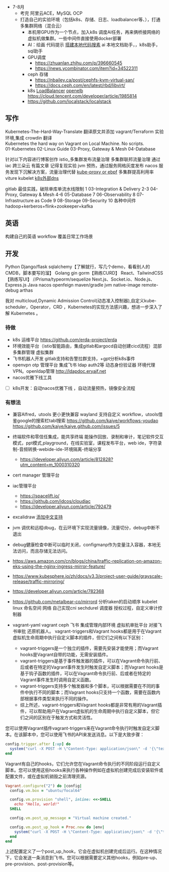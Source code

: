 - 7-8月 
  - 考完 阿里云ACE，MySQL OCP  
  - 打造自己的实验环境（包括k8s、存储、日志、loadbalancer等、），打通多集群网络（混合云）
    - 本机带GPU作为一个节点，加入k8s 调度AI任务，再来俩桥接网络的虚拟机做集群。一些中间件直接使用docker部署
    - AI：绘画 代码提示 [搭建本地代码搜素](https://bloop.ai/) ai 本地文档助手，，k8s助手，sql助手
    - GPU调度
      - https://zhuanlan.zhihu.com/p/396660545
      - https://news.ycombinator.com/item?id=34522311
    - ceph 存储 
      - https://nbailey.ca/post/cephfs-kvm-virtual-san/
      - https://docs.ceph.com/en/latest/rbd/libvirt/
    - k8s [LoadBalancer](https://just4coding.com/2021/11/21/custom-loadbalancer/)  [openelb](https://www.qikqiak.com/post/openelb/) https://cloud.tencent.com/developer/article/1985814
    - https://github.com/localstack/localstack

## 写作
  Kubernetes-The-Hard-Way-Translate
    翻译原文并添加 vagrant/Terraform 实验环境,集成 crowdin 翻译  
    Kubernetes the hard way on Vagrant on Local Machine. No scripts.  
  01-Kubernetes
  02-Linux Guide
  03-Proxy, Gateway & Mesh
  04-Database

针对以下内容进行博客创作
  istio_多集群发布流量治理 多集群联邦流量治理 通过iac 跨三朵云   有篇文章 记得复现实验
  jvm 预热，通过服务网格灰度发布
  nacos 服务发现下沉解决方案，流量治理代替
  [kube-proxy  or ebpf](https://tkng.io/services/clusterip/dataplane/ebpf/)
  多集群提高利用率 viture kubelet
  [k8s外部dns](https://nicks-playground.net/posts/2019-11-26-coredns-and-route53/)

gitlab 最佳实践，破除单库单流水线限制
  1 03-Integration & Delivery
  2-3 04-Proxy, Gateway & Mesh
  4-6 05-Database
  7 06-Observability
  8 07-Infrastructure as Code
  9 08-Storage 09-Security
  10 各种中间件 hadoop+kerberos+flink+zookeeper+kafka

## 英语
构建自己的英语 workflow 覆盖日常工作场景

## 开发
Python Django/flask sqlalchemy【了解就行，写几个demo，看看别人的CMDB，脚本要写的溜】
Golang gin gorm【熟练CURD】
React、TailwindCSS 【熟练写UI】 //Prisma/typeorm/sequelize Next.js、Socket.io、Node.js、Express.js
Java nacos openfeign maven/gradle jvm native-image remote-debug arthas

我对 multicloud,Dynamic Admission Control(动态准入控制器),自定义kube-scheduler，Operator，CRD ，Kubernetes的实现方法感兴趣，想进一步深入了解 Kubernetes 。

### 待做
- k8s 运维平台 https://github.com/erda-project/erda
- 环境效能平台（istio智能路由，集成gitlab和argocd自动创建cicd流程）混部多集群管理 虚拟集群
- 飞书机器人开发 gitlab支持和告警拉群支持，+gpt分析k8s事件
- openvpn otp 管理平台 集成飞书 ldap auth2等 动态身份验证器 环境代理 VPN。openldap管理 http://ldapdoc.eryajf.net
- nacos优雅下线工具
- [ ] k8s开发：自动nacos优雅下线   ，自动流量预热，镜像安全流程

### 有想法
- 兼容Alfred，utools 更小更快兼容 wayland 支持自定义 workflow，utools借鉴google的搜索栏tabl搜索 https://github.com/kaiye/workflows-youdao https://github.com/kaiye/kaiye.github.com/issues/5
- 终端软件和零信任集成，能共享终端 能操作回放、录制和审计，笔记软件交互模式，ppt模式,playground，在线实验室，课程发布平台，web ide，字符录制-音频转换-webide-ide-环境隔离-终端分享
  - https://developer.aliyun.com/article/812828?utm_content=m_1000310320 

-  cert manager 管理平台
-  iac管理平台 
   -  https://spacelift.io/
   -  https://github.com/idcos/cloudiac
   -  https://developer.aliyun.com/article/792479
- excalidraw [添加中文支持](https://github.com/korbinzhao/excalidraw-cn/commit/799b9e6a6c2cba443e0102959063dcfaba8da8a4)

- jvm 调优和远程dbug，在云环境下实现流量镜像，流量切分，debug中断不退出
- debug健康检查中断可以临时关闭，configmanp作为变量注入容器，本地无法访问，而且存储无法访问。
- https://aws.amazon.com/cn/blogs/china/traffic-replication-on-amazon-eks-using-the-nginx-ingress-mirror-feature/
- https://www.kubesphere.io/zh/docs/v3.3/project-user-guide/grayscale-release/traffic-mirroring/
- https://developer.aliyun.com/article/782368
- https://github.com/metalbear-co/mirrord
分析taken的启动顺序
kubelet linux 命名空间 网络 自己实现cni
sechdurel 调度器 授权过程，自定义审计控制器






-  vagrant-yaml vagrant ceph 飞书 集成管理内部环境 虚拟机审批平台 对接飞书审批 还原机器人。
  vagrant-triggers和Vagrant hooks都是用于在Vagrant虚拟机生命周期中执行自定义脚本的插件，但它们之间有以下区别：
     - vagrant-triggers是一个独立的插件，需要先安装才能使用；而Vagrant hooks是Vagrant自带的功能，无需安装插件。
     - vagrant-triggers是基于事件触发器的插件，可以在Vagrant命令执行前、后或者在特定的Vagrant事件发生时触发自定义脚本；而Vagrant hooks是基于钩子函数的插件，可以在Vagrant命令执行前、后或者在特定的Vagrant事件发生时调用自定义函数。
     - vagrant-triggers支持多个触发器和多个脚本，可以根据需要在不同的事件中执行不同的脚本；而Vagrant hooks只支持一个函数，需要在函数内部根据事件类型来执行不同的操作。
     - 综上所述，vagrant-triggers和Vagrant hooks都是非常有用的Vagrant插件，可以帮助用户在Vagrant虚拟机的生命周期中执行自定义脚本，但它们之间的区别在于触发方式和灵活性。

您可以使用Vagrant插件vagrant-triggers来在Vagrant命令执行时触发自定义脚本。在该脚本中，您可以使用飞书的API来发送消息。以下是大致步骤：
```ruby
config.trigger.after [:up] do
  system("curl -X POST -H \"Content-Type: application/json\" -d '{\"text\":\"Virtual machine created.\"}' https://open.feishu.cn/open-apis/bot/v2/hook/xxxxx")
end
```
  
Vagrant有自己的hooks，它们允许您在Vagrant命令执行的不同阶段运行自定义脚本。您可以使用这些hooks来执行各种操作例如在虚拟机创建完成后安装软件或配置文件，或在虚拟机销毁之前清理资源。
```ruby
Vagrant.configure("2") do |config|
  config.vm.box = "ubuntu/focal64"

  config.vm.provision "shell", inline: <<-SHELL
    echo "Hello, world!"
  SHELL

  config.vm.post_up_message = "Virtual machine created."

  config.vm.post_up_hook = Proc.new do |env|
    system("curl -X POST -H \"Content-Type: application/json\" -d '{\"text\":\"Virtual machine created.\"}' https://open.feishu.cn/open-apis/bot/v2/hook/xxxxx")
  end
end
```
上述配置定义了一个post_up_hook，它会在虚拟机创建完成后运行。在这种情况下，它会发送一条消息到飞书。您可以根据需要定义其他hooks，例如pre-up、pre-provision、post-provision等。

